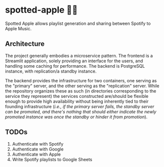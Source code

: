 # spotted-apple :apple::snake:
Spotted Apple allows playlist generation and sharing between Spotify to Apple Music.

## Architecture
The project generally embodies a microservice pattern. The frontend is a Streamlit application, solely providing an interface for the users, and handling some caching for performance. The backend is PostgreSQL instance, with replication/a standby instance.

The backend provides the infrastructure for two containers, one serving as the "primary" server, and the other serving as the "replication" server. While the repository organizes these as such (in directories corresponding to the service they represent) the services constructed are/should be flexible enough to provide high availability without being inherently tied to their founding infrastructure (_i.e., if the primary server fails, the standby server can be promoted, and there's nothing that should either indicate the newly promoted instance was once the standby or hinder it from promotion_).

## TODOs
1. Authenticate with Spotify
2. Authenticate with Google
3. Authenticate with Apple
4. Write Spotify playlists to Google Sheets
